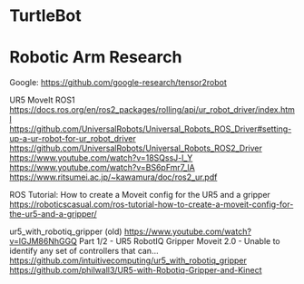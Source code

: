 # TurtleBot

# Robotic Arm Research


Google:
https://github.com/google-research/tensor2robot

UR5 MoveIt
ROS1
https://docs.ros.org/en/ros2_packages/rolling/api/ur_robot_driver/index.html
https://github.com/UniversalRobots/Universal_Robots_ROS_Driver#setting-up-a-ur-robot-for-ur_robot_driver
https://github.com/UniversalRobots/Universal_Robots_ROS2_Driver
https://www.youtube.com/watch?v=18SQssJ-l_Y
https://www.youtube.com/watch?v=BS6pFmr7_lA
https://www.ritsumei.ac.jp/~kawamura/doc/ros2_ur.pdf

ROS Tutorial: How to create a Moveit config for the UR5 and a gripper
https://roboticscasual.com/ros-tutorial-how-to-create-a-moveit-config-for-the-ur5-and-a-gripper/

ur5_with_robotiq_gripper (old)
https://www.youtube.com/watch?v=lGJM86NhGGQ   Part 1/2 - UR5 RobotIQ Gripper Moveit 2.0 - Unable to identify any set of controllers that can... 
https://github.com/intuitivecomputing/ur5_with_robotiq_gripper
https://github.com/philwall3/UR5-with-Robotiq-Gripper-and-Kinect
